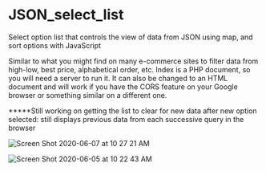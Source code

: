# JSON_select_list
Select option list that controls the view of data from JSON using map, and sort options with JavaScript

Similar to what you might find on many e-commerce sites to filter data from high-low, best price, alphabetical order, etc.
Index is a PHP document, so you will need a server to run it. It can also be changed to an HTML document and will work if you have 
the CORS feature on your Google browser or something similar on a different one. 

*****Still working on getting the list to clear for new data after new option selected: still displays previous data from each successive query in the browser

![Screen Shot 2020-06-07 at 10 27 21 AM](https://user-images.githubusercontent.com/22375594/83973075-8c007100-a8a9-11ea-8549-2bb0cef967be.png)

![Screen Shot 2020-06-05 at 10 22 43 AM](https://user-images.githubusercontent.com/22375594/83894177-8fafbe80-a716-11ea-9706-8dff4b6d5e92.png)
